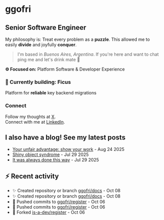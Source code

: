 # ggofri

## Senior Software Engineer

My philosophy is: Treat every problem as a **puzzle**. This allowed me to easily **divide** and joyfully **conquer**.

> I'm based in _Buenos Aires, Argentina_. If you're here and want to chat ping me and let's drink mate 🧉

**⚙️ Focused on:** Platform Software & Developer Experience

### 🧱 Currently building: Ficus

Platform for **reliable** key backend migrations

### Connect

Follow my thoughts at [X](https://x.com/ggofri).  
Connect with me at [LinkedIn](https://linkedin.com/in/ggofri).

## I also have a blog! See my latest posts
<!--START_SECTION:blog_posts-->
- [Your unfair advantage: show your work](https://ggofri.vercel.app/blog/unfair-advantage) - Aug 24 2025
- [Shiny object syndrome](https://ggofri.vercel.app/blog/shiny-object) - Jul 29 2025
- [It was always done this way](https://ggofri.vercel.app/blog/always-done-this-way) - Jul 29 2025
<!--END_SECTION:blog_posts-->

## :zap: Recent activity
<!--START_SECTION:activity-->
- ✨ Created repository or branch [ggofri/docs](https://github.com/ggofri/docs) - Oct 08
- ✨ Created repository or branch [ggofri/docs](https://github.com/ggofri/docs) - Oct 08
- 🚀 Pushed commits to [ggofri/register](https://github.com/ggofri/register) - Oct 06
- 🚀 Pushed commits to [ggofri/register](https://github.com/ggofri/register) - Oct 06
- 🍴 Forked [is-a-dev/register](https://github.com/is-a-dev/register) - Oct 06
<!--END_SECTION:activity-->
